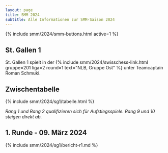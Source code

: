 ```yaml
---
layout: page
title: SMM 2024
subtitle: Alle Informationen zur SMM-Saison 2024
---
```


{% include smm/2024/smm-buttons.html active=1 %}

## St. Gallen 1

St. Gallen 1 spielt in der
{% include smm/2024/swisschess-link.html gruppe=201 liga=2 round=1 text="NLB, Gruppe Ost" %}
unter Teamcaptain Roman Schmuki.

## Zwischentabelle

{% include smm/2024/sg1/tabelle.html %}

_Rang 1 und Rang 2 qualifizieren sich für Aufstiegsspiele. Rang 9 und 10 steigen direkt ab._

## 1. Runde - 09. März 2024

{% include smm/2024/sg1/bericht-r1.md %}

<style>
table th, table td:nth-of-type(4) {
    white-space: nowrap;
}
</style>
